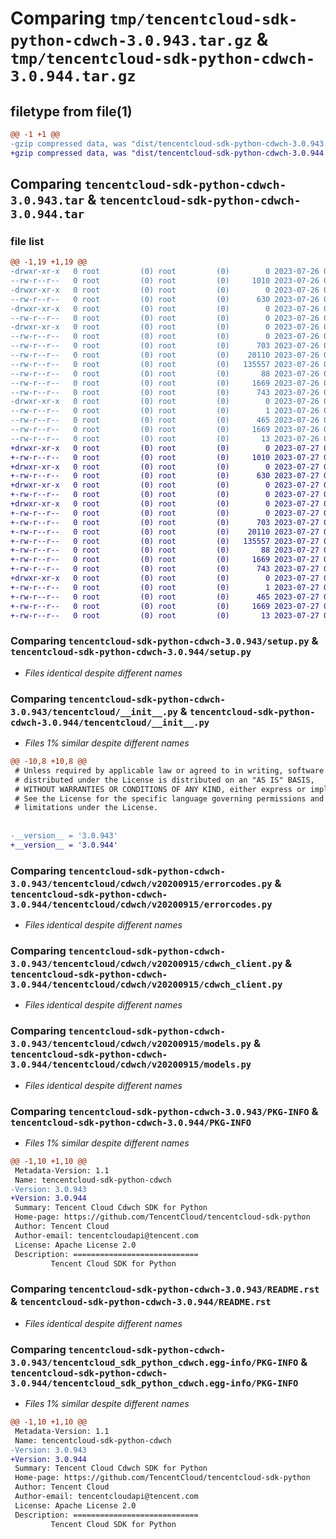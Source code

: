 # Comparing `tmp/tencentcloud-sdk-python-cdwch-3.0.943.tar.gz` & `tmp/tencentcloud-sdk-python-cdwch-3.0.944.tar.gz`

## filetype from file(1)

```diff
@@ -1 +1 @@
-gzip compressed data, was "dist/tencentcloud-sdk-python-cdwch-3.0.943.tar", last modified: Wed Jul 26 00:33:09 2023, max compression
+gzip compressed data, was "dist/tencentcloud-sdk-python-cdwch-3.0.944.tar", last modified: Thu Jul 27 02:11:14 2023, max compression
```

## Comparing `tencentcloud-sdk-python-cdwch-3.0.943.tar` & `tencentcloud-sdk-python-cdwch-3.0.944.tar`

### file list

```diff
@@ -1,19 +1,19 @@
-drwxr-xr-x   0 root         (0) root         (0)        0 2023-07-26 00:33:09.000000 tencentcloud-sdk-python-cdwch-3.0.943/
--rw-r--r--   0 root         (0) root         (0)     1010 2023-07-26 00:33:09.000000 tencentcloud-sdk-python-cdwch-3.0.943/setup.py
-drwxr-xr-x   0 root         (0) root         (0)        0 2023-07-26 00:33:09.000000 tencentcloud-sdk-python-cdwch-3.0.943/tencentcloud/
--rw-r--r--   0 root         (0) root         (0)      630 2023-07-26 00:33:09.000000 tencentcloud-sdk-python-cdwch-3.0.943/tencentcloud/__init__.py
-drwxr-xr-x   0 root         (0) root         (0)        0 2023-07-26 00:33:09.000000 tencentcloud-sdk-python-cdwch-3.0.943/tencentcloud/cdwch/
--rw-r--r--   0 root         (0) root         (0)        0 2023-07-26 00:33:09.000000 tencentcloud-sdk-python-cdwch-3.0.943/tencentcloud/cdwch/__init__.py
-drwxr-xr-x   0 root         (0) root         (0)        0 2023-07-26 00:33:09.000000 tencentcloud-sdk-python-cdwch-3.0.943/tencentcloud/cdwch/v20200915/
--rw-r--r--   0 root         (0) root         (0)        0 2023-07-26 00:33:09.000000 tencentcloud-sdk-python-cdwch-3.0.943/tencentcloud/cdwch/v20200915/__init__.py
--rw-r--r--   0 root         (0) root         (0)      703 2023-07-26 00:33:09.000000 tencentcloud-sdk-python-cdwch-3.0.943/tencentcloud/cdwch/v20200915/errorcodes.py
--rw-r--r--   0 root         (0) root         (0)    20110 2023-07-26 00:33:09.000000 tencentcloud-sdk-python-cdwch-3.0.943/tencentcloud/cdwch/v20200915/cdwch_client.py
--rw-r--r--   0 root         (0) root         (0)   135557 2023-07-26 00:33:09.000000 tencentcloud-sdk-python-cdwch-3.0.943/tencentcloud/cdwch/v20200915/models.py
--rw-r--r--   0 root         (0) root         (0)       88 2023-07-26 00:33:09.000000 tencentcloud-sdk-python-cdwch-3.0.943/setup.cfg
--rw-r--r--   0 root         (0) root         (0)     1669 2023-07-26 00:33:09.000000 tencentcloud-sdk-python-cdwch-3.0.943/PKG-INFO
--rw-r--r--   0 root         (0) root         (0)      743 2023-07-26 00:33:09.000000 tencentcloud-sdk-python-cdwch-3.0.943/README.rst
-drwxr-xr-x   0 root         (0) root         (0)        0 2023-07-26 00:33:09.000000 tencentcloud-sdk-python-cdwch-3.0.943/tencentcloud_sdk_python_cdwch.egg-info/
--rw-r--r--   0 root         (0) root         (0)        1 2023-07-26 00:33:09.000000 tencentcloud-sdk-python-cdwch-3.0.943/tencentcloud_sdk_python_cdwch.egg-info/dependency_links.txt
--rw-r--r--   0 root         (0) root         (0)      465 2023-07-26 00:33:09.000000 tencentcloud-sdk-python-cdwch-3.0.943/tencentcloud_sdk_python_cdwch.egg-info/SOURCES.txt
--rw-r--r--   0 root         (0) root         (0)     1669 2023-07-26 00:33:09.000000 tencentcloud-sdk-python-cdwch-3.0.943/tencentcloud_sdk_python_cdwch.egg-info/PKG-INFO
--rw-r--r--   0 root         (0) root         (0)       13 2023-07-26 00:33:09.000000 tencentcloud-sdk-python-cdwch-3.0.943/tencentcloud_sdk_python_cdwch.egg-info/top_level.txt
+drwxr-xr-x   0 root         (0) root         (0)        0 2023-07-27 02:11:14.000000 tencentcloud-sdk-python-cdwch-3.0.944/
+-rw-r--r--   0 root         (0) root         (0)     1010 2023-07-27 02:11:14.000000 tencentcloud-sdk-python-cdwch-3.0.944/setup.py
+drwxr-xr-x   0 root         (0) root         (0)        0 2023-07-27 02:11:14.000000 tencentcloud-sdk-python-cdwch-3.0.944/tencentcloud/
+-rw-r--r--   0 root         (0) root         (0)      630 2023-07-27 02:11:14.000000 tencentcloud-sdk-python-cdwch-3.0.944/tencentcloud/__init__.py
+drwxr-xr-x   0 root         (0) root         (0)        0 2023-07-27 02:11:14.000000 tencentcloud-sdk-python-cdwch-3.0.944/tencentcloud/cdwch/
+-rw-r--r--   0 root         (0) root         (0)        0 2023-07-27 02:11:14.000000 tencentcloud-sdk-python-cdwch-3.0.944/tencentcloud/cdwch/__init__.py
+drwxr-xr-x   0 root         (0) root         (0)        0 2023-07-27 02:11:14.000000 tencentcloud-sdk-python-cdwch-3.0.944/tencentcloud/cdwch/v20200915/
+-rw-r--r--   0 root         (0) root         (0)        0 2023-07-27 02:11:14.000000 tencentcloud-sdk-python-cdwch-3.0.944/tencentcloud/cdwch/v20200915/__init__.py
+-rw-r--r--   0 root         (0) root         (0)      703 2023-07-27 02:11:14.000000 tencentcloud-sdk-python-cdwch-3.0.944/tencentcloud/cdwch/v20200915/errorcodes.py
+-rw-r--r--   0 root         (0) root         (0)    20110 2023-07-27 02:11:14.000000 tencentcloud-sdk-python-cdwch-3.0.944/tencentcloud/cdwch/v20200915/cdwch_client.py
+-rw-r--r--   0 root         (0) root         (0)   135557 2023-07-27 02:11:14.000000 tencentcloud-sdk-python-cdwch-3.0.944/tencentcloud/cdwch/v20200915/models.py
+-rw-r--r--   0 root         (0) root         (0)       88 2023-07-27 02:11:14.000000 tencentcloud-sdk-python-cdwch-3.0.944/setup.cfg
+-rw-r--r--   0 root         (0) root         (0)     1669 2023-07-27 02:11:14.000000 tencentcloud-sdk-python-cdwch-3.0.944/PKG-INFO
+-rw-r--r--   0 root         (0) root         (0)      743 2023-07-27 02:11:14.000000 tencentcloud-sdk-python-cdwch-3.0.944/README.rst
+drwxr-xr-x   0 root         (0) root         (0)        0 2023-07-27 02:11:14.000000 tencentcloud-sdk-python-cdwch-3.0.944/tencentcloud_sdk_python_cdwch.egg-info/
+-rw-r--r--   0 root         (0) root         (0)        1 2023-07-27 02:11:14.000000 tencentcloud-sdk-python-cdwch-3.0.944/tencentcloud_sdk_python_cdwch.egg-info/dependency_links.txt
+-rw-r--r--   0 root         (0) root         (0)      465 2023-07-27 02:11:14.000000 tencentcloud-sdk-python-cdwch-3.0.944/tencentcloud_sdk_python_cdwch.egg-info/SOURCES.txt
+-rw-r--r--   0 root         (0) root         (0)     1669 2023-07-27 02:11:14.000000 tencentcloud-sdk-python-cdwch-3.0.944/tencentcloud_sdk_python_cdwch.egg-info/PKG-INFO
+-rw-r--r--   0 root         (0) root         (0)       13 2023-07-27 02:11:14.000000 tencentcloud-sdk-python-cdwch-3.0.944/tencentcloud_sdk_python_cdwch.egg-info/top_level.txt
```

### Comparing `tencentcloud-sdk-python-cdwch-3.0.943/setup.py` & `tencentcloud-sdk-python-cdwch-3.0.944/setup.py`

 * *Files identical despite different names*

### Comparing `tencentcloud-sdk-python-cdwch-3.0.943/tencentcloud/__init__.py` & `tencentcloud-sdk-python-cdwch-3.0.944/tencentcloud/__init__.py`

 * *Files 1% similar despite different names*

```diff
@@ -10,8 +10,8 @@
 # Unless required by applicable law or agreed to in writing, software
 # distributed under the License is distributed on an "AS IS" BASIS,
 # WITHOUT WARRANTIES OR CONDITIONS OF ANY KIND, either express or implied.
 # See the License for the specific language governing permissions and
 # limitations under the License.
 
 
-__version__ = '3.0.943'
+__version__ = '3.0.944'
```

### Comparing `tencentcloud-sdk-python-cdwch-3.0.943/tencentcloud/cdwch/v20200915/errorcodes.py` & `tencentcloud-sdk-python-cdwch-3.0.944/tencentcloud/cdwch/v20200915/errorcodes.py`

 * *Files identical despite different names*

### Comparing `tencentcloud-sdk-python-cdwch-3.0.943/tencentcloud/cdwch/v20200915/cdwch_client.py` & `tencentcloud-sdk-python-cdwch-3.0.944/tencentcloud/cdwch/v20200915/cdwch_client.py`

 * *Files identical despite different names*

### Comparing `tencentcloud-sdk-python-cdwch-3.0.943/tencentcloud/cdwch/v20200915/models.py` & `tencentcloud-sdk-python-cdwch-3.0.944/tencentcloud/cdwch/v20200915/models.py`

 * *Files identical despite different names*

### Comparing `tencentcloud-sdk-python-cdwch-3.0.943/PKG-INFO` & `tencentcloud-sdk-python-cdwch-3.0.944/PKG-INFO`

 * *Files 1% similar despite different names*

```diff
@@ -1,10 +1,10 @@
 Metadata-Version: 1.1
 Name: tencentcloud-sdk-python-cdwch
-Version: 3.0.943
+Version: 3.0.944
 Summary: Tencent Cloud Cdwch SDK for Python
 Home-page: https://github.com/TencentCloud/tencentcloud-sdk-python
 Author: Tencent Cloud
 Author-email: tencentcloudapi@tencent.com
 License: Apache License 2.0
 Description: ============================
         Tencent Cloud SDK for Python
```

### Comparing `tencentcloud-sdk-python-cdwch-3.0.943/README.rst` & `tencentcloud-sdk-python-cdwch-3.0.944/README.rst`

 * *Files identical despite different names*

### Comparing `tencentcloud-sdk-python-cdwch-3.0.943/tencentcloud_sdk_python_cdwch.egg-info/PKG-INFO` & `tencentcloud-sdk-python-cdwch-3.0.944/tencentcloud_sdk_python_cdwch.egg-info/PKG-INFO`

 * *Files 1% similar despite different names*

```diff
@@ -1,10 +1,10 @@
 Metadata-Version: 1.1
 Name: tencentcloud-sdk-python-cdwch
-Version: 3.0.943
+Version: 3.0.944
 Summary: Tencent Cloud Cdwch SDK for Python
 Home-page: https://github.com/TencentCloud/tencentcloud-sdk-python
 Author: Tencent Cloud
 Author-email: tencentcloudapi@tencent.com
 License: Apache License 2.0
 Description: ============================
         Tencent Cloud SDK for Python
```

